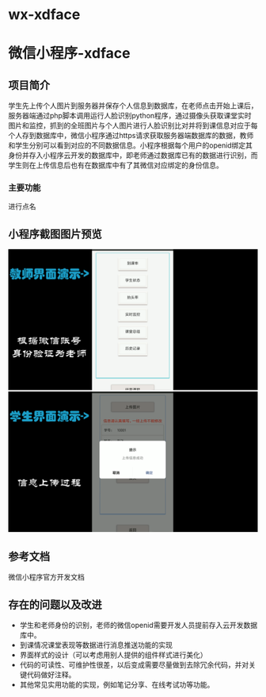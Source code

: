 
# wx-xdface
微信小程序-xdface
=======
## 项目简介
学生先上传个人图片到服务器并保存个人信息到数据库，在老师点击开始上课后，服务器端通过php脚本调用运行人脸识别python程序，通过摄像头获取课堂实时图片和监控，抓到的全班图片与个人图片进行人脸识别比对并将到课信息对应于每个人存到数据库中，微信小程序通过https请求获取服务器端数据库的数据，教师和学生分别可以看到对应的不同数据信息。小程序根据每个用户的openid绑定其身份并存入小程序云开发的数据库中，即老师通过数据库已有的数据进行识别，而学生则在上传信息后也有在数据库中有了其微信对应绑定的身份信息。
### 主要功能 
进行点名
## 小程序截图图片预览
![教师端截图](https://github.com/PENGFEI-CN/wx-xdface/blob/master/preImages/%E6%95%99%E5%B8%88/%E6%95%99%E5%B8%88%E7%95%8C%E9%9D%A2.png "教师端截图")
![学生端截图](https://github.com/PENGFEI-CN/wx-xdface/blob/master/preImages/%E5%AD%A6%E7%94%9F/%E4%B8%8A%E4%BC%A0%E4%BF%A1%E6%81%AF%E8%BF%87%E7%A8%8B.png "学生端截图")
## 参考文档
微信小程序官方开发文档
## 存在的问题以及改进
* 学生和老师身份的识别，老师的微信openid需要开发人员提前存入云开发数据库中。
* 到课情况课堂表现等数据进行消息推送功能的实现
* 界面样式的设计（可以考虑用别人提供的组件样式进行美化）
* 代码的可读性、可维护性很差，以后变成需要尽量做到去除冗余代码，并对关键代码做好注释。
* 其他常见实用功能的实现，例如笔记分享、在线考试功等功能。
